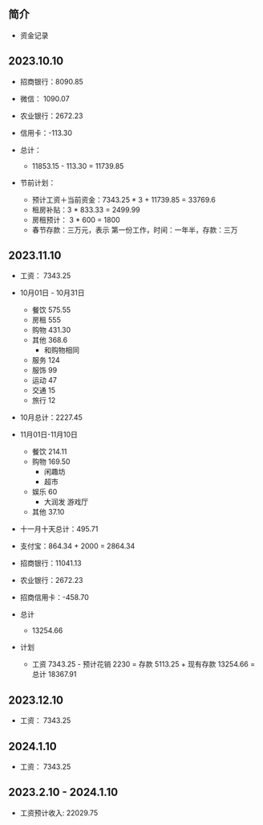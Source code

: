 ## 简介

+ 资金记录

## 2023.10.10

+ 招商银行：8090.85
+ 微信： 1090.07
+ 农业银行：2672.23
+ 信用卡：-113.30

+ 总计：
  + 11853.15 - 113.30 = 11739.85

+ 节前计划：
  + 预计工资＋当前资金：7343.25 * 3 + 11739.85 = 33769.6
  + 租房补贴：3 * 833.33 = 2499.99
  + 房租预计： 3 * 600 = 1800
  + 春节存款：三万元，表示 第一份工作，时间：一年半，存款：三万

## 2023.11.10 

+ 工资： 7343.25

+ 10月01日 - 10月31日
  + 餐饮 575.55
  + 房租 555
  + 购物 431.30
  + 其他 368.6
    + 和购物相同
  + 服务 124
  + 服饰 99
  + 运动 47
  + 交通 15
  + 旅行 12
+ 10月总计：2227.45

+ 11月01日-11月10日
  + 餐饮 214.11
  + 购物 169.50
    + 闲趣坊
    + 超市
  + 娱乐 60
    + 大润发 游戏厅
  + 其他 37.10
+ 十一月十天总计：495.71

+ 支付宝：864.34 + 2000 = 2864.34

+ 招商银行：11041.13
+ 农业银行：2672.23
+ 招商信用卡：-458.70

+ 总计
  + 13254.66

+ 计划
  + 工资 7343.25 - 预计花销 2230 = 存款 5113.25 + 现有存款 13254.66 = 总计 18367.91

## 2023.12.10 

+ 工资： 7343.25

## 2024.1.10 

+ 工资： 7343.25

## 2023.2.10 - 2024.1.10 

+ 工资预计收入: 22029.75